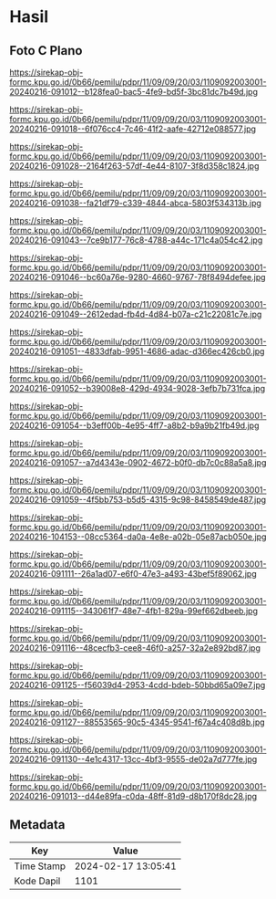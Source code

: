 # Hasil

## Foto C Plano

https://sirekap-obj-formc.kpu.go.id/0b66/pemilu/pdpr/11/09/09/20/03/1109092003001-20240216-091012--b128fea0-bac5-4fe9-bd5f-3bc81dc7b49d.jpg

https://sirekap-obj-formc.kpu.go.id/0b66/pemilu/pdpr/11/09/09/20/03/1109092003001-20240216-091018--6f076cc4-7c46-41f2-aafe-42712e088577.jpg

https://sirekap-obj-formc.kpu.go.id/0b66/pemilu/pdpr/11/09/09/20/03/1109092003001-20240216-091028--2164f263-57df-4e44-8107-3f8d358c1824.jpg

https://sirekap-obj-formc.kpu.go.id/0b66/pemilu/pdpr/11/09/09/20/03/1109092003001-20240216-091038--fa21df79-c339-4844-abca-5803f534313b.jpg

https://sirekap-obj-formc.kpu.go.id/0b66/pemilu/pdpr/11/09/09/20/03/1109092003001-20240216-091043--7ce9b177-76c8-4788-a44c-171c4a054c42.jpg

https://sirekap-obj-formc.kpu.go.id/0b66/pemilu/pdpr/11/09/09/20/03/1109092003001-20240216-091046--bc60a76e-9280-4660-9767-78f8494defee.jpg

https://sirekap-obj-formc.kpu.go.id/0b66/pemilu/pdpr/11/09/09/20/03/1109092003001-20240216-091049--2612edad-fb4d-4d84-b07a-c21c22081c7e.jpg

https://sirekap-obj-formc.kpu.go.id/0b66/pemilu/pdpr/11/09/09/20/03/1109092003001-20240216-091051--4833dfab-9951-4686-adac-d366ec426cb0.jpg

https://sirekap-obj-formc.kpu.go.id/0b66/pemilu/pdpr/11/09/09/20/03/1109092003001-20240216-091052--b39008e8-429d-4934-9028-3efb7b731fca.jpg

https://sirekap-obj-formc.kpu.go.id/0b66/pemilu/pdpr/11/09/09/20/03/1109092003001-20240216-091054--b3eff00b-4e95-4ff7-a8b2-b9a9b21fb49d.jpg

https://sirekap-obj-formc.kpu.go.id/0b66/pemilu/pdpr/11/09/09/20/03/1109092003001-20240216-091057--a7d4343e-0902-4672-b0f0-db7c0c88a5a8.jpg

https://sirekap-obj-formc.kpu.go.id/0b66/pemilu/pdpr/11/09/09/20/03/1109092003001-20240216-091059--4f5bb753-b5d5-4315-9c98-8458549de487.jpg

https://sirekap-obj-formc.kpu.go.id/0b66/pemilu/pdpr/11/09/09/20/03/1109092003001-20240216-104153--08cc5364-da0a-4e8e-a02b-05e87acb050e.jpg

https://sirekap-obj-formc.kpu.go.id/0b66/pemilu/pdpr/11/09/09/20/03/1109092003001-20240216-091111--26a1ad07-e6f0-47e3-a493-43bef5f89062.jpg

https://sirekap-obj-formc.kpu.go.id/0b66/pemilu/pdpr/11/09/09/20/03/1109092003001-20240216-091115--343061f7-48e7-4fb1-829a-99ef662dbeeb.jpg

https://sirekap-obj-formc.kpu.go.id/0b66/pemilu/pdpr/11/09/09/20/03/1109092003001-20240216-091116--48cecfb3-cee8-46f0-a257-32a2e892bd87.jpg

https://sirekap-obj-formc.kpu.go.id/0b66/pemilu/pdpr/11/09/09/20/03/1109092003001-20240216-091125--f56039d4-2953-4cdd-bdeb-50bbd65a09e7.jpg

https://sirekap-obj-formc.kpu.go.id/0b66/pemilu/pdpr/11/09/09/20/03/1109092003001-20240216-091127--88553565-90c5-4345-9541-f67a4c408d8b.jpg

https://sirekap-obj-formc.kpu.go.id/0b66/pemilu/pdpr/11/09/09/20/03/1109092003001-20240216-091130--4e1c4317-13cc-4bf3-9555-de02a7d777fe.jpg

https://sirekap-obj-formc.kpu.go.id/0b66/pemilu/pdpr/11/09/09/20/03/1109092003001-20240216-091013--d44e89fa-c0da-48ff-81d9-d8b170f8dc28.jpg


## Metadata

| Key        | Value               |
| ---------- | ------------------- |
| Time Stamp | 2024-02-17 13:05:41 |
| Kode Dapil | 1101                |



